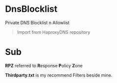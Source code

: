 # DnsBlocklist
Private DNS Blocklist n Allowlist
> Import from HaproxyDNS repository
# Sub
**RPZ** referred to **R**esponse **P**olicy **Z**one

**Thirdparty.txt** is my recommend Filters beside mine.
